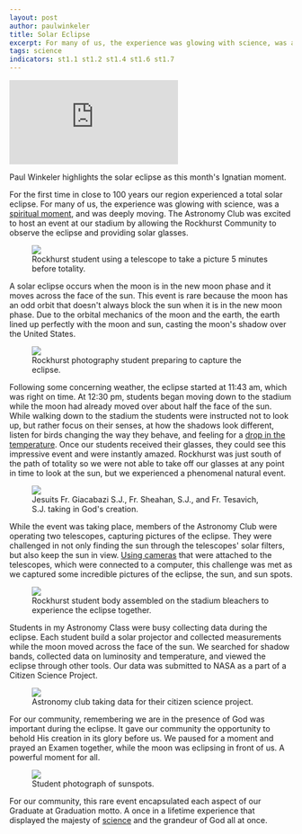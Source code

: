 ```yaml
---
layout: post
author: paulwinkeler
title: Solar Eclipse
excerpt: For many of us, the experience was glowing with science, was a spiritual moment, and was deeply moving. 
tags: science
indicators: st1.1 st1.2 st1.4 st1.6 st1.7 
---
```


<div class="embed-container">
<iframe src="https://www.youtube.com/embed/ZmcNekdXiyg" frameborder="0" allowfullscreen></iframe>
</div>
<p class="caption">Paul Winkeler highlights the solar eclipse as this month's Ignatian moment.</p>

For the first time in close to 100 years our region experienced a total solar eclipse.  For many of us, the experience was glowing with science, was a [spiritual moment](http://steam.rockhursths.edu/2016/08/17/Pope's-Astronomer.html), and was deeply moving.  The Astronomy Club was excited to host an event at our stadium by allowing the Rockhurst Community to observe the eclipse and providing solar glasses.  

<div class="flex-wrapper">
  <figure>
    <img src="{{ site.baseurl }}/img/eclipse-1.jpg">
    <figcaption>Rockhurst student using a telescope to take a picture 5 minutes before totality.</figcaption>
  </figure>
</div>
  
A solar eclipse occurs when the moon is in the new moon phase and it moves across the face of the sun. This event is rare because the moon has an odd orbit that doesn't always block the sun when it is in the new moon phase. Due to the orbital mechanics of the moon and the earth, the earth lined up perfectly with the moon and sun, casting the moon's shadow over the United States. 

<div class="flex-wrapper">
  <figure>
    <img src="{{ site.baseurl }}/img/eclipse-6.jpg">
    <figcaption>Rockhurst photography student preparing to capture the eclipse.</figcaption>
  </figure>
</div>   

Following some concerning weather, the eclipse started at 11:43 am, which was right on time. At 12:30 pm, students began moving down to the stadium while the moon had already moved over about half the face of the sun.  While walking down to the stadium the students were instructed not to look up, but rather focus on their senses, at how the shadows look different, listen for birds changing the way they behave, and feeling for a [drop in the temperature](http://rhswx.rockhursths.edu/). Once our students received their glasses, they could see this impressive event and were instantly amazed.  Rockhurst was just south of the path of totality so we were not able to take off our glasses at any point in time to look at the sun, but we experienced a phenomenal natural event.  

<div class="flex-wrapper">
  <figure>
    <img src="{{ site.baseurl }}/img/eclipse-4.jpg">
    <figcaption>Jesuits Fr. Giacabazi S.J., Fr. Sheahan, S.J., and Fr. Tesavich, S.J. taking in God's creation.</figcaption>
  </figure>
</div>

While the event was taking place, members of the Astronomy Club were operating two telescopes, capturing pictures of the eclipse.  They were challenged in not only finding the sun through the telescopes' solar filters, but also keep the sun in view.  [Using cameras](http://steam.rockhursths.edu/2015/10/13/Astrophotography-A-Blending-of-Art-and-Science.html) that were attached to the telescopes, which were connected to a computer, this challenge was met as we captured some incredible pictures of the eclipse, the sun, and sun spots.

<div class="flex-wrapper">
  <figure>
    <img src="{{ site.baseurl }}/img/eclipse-3.jpg">
    <figcaption>Rockhurst student body assembled on the stadium bleachers to experience the eclipse together.</figcaption>
  </figure>
</div>
  

Students in my Astronomy Class were busy collecting data during the eclipse.  Each student build a solar projector and collected measurements while the moon moved across the face of the sun.  We searched for shadow bands, collected data on luminosity and temperature, and viewed the eclipse through other tools.  Our data was submitted to NASA as a part of a Citizen Science Project.

<div class="flex-wrapper">
  <figure>
    <img src="{{ site.baseurl }}/img/eclipse-5.jpg">
    <figcaption>Astronomy club taking data for their citizen science project.</figcaption>
  </figure>
</div>


For our community, remembering we are in the presence of God was important during the eclipse.  It gave our community the opportunity to behold His creation in its glory before us.  We paused for a moment and prayed an Examen together, while the moon was eclipsing in front of us.  A powerful moment for all. 

<div class="flex-wrapper">
  <figure>
    <img src="{{ site.baseurl }}/img/eclipse-2.jpg">
    <figcaption>Student photograph of sunspots.</figcaption>
  </figure>
</div>

For our community, this rare event encapsulated each aspect of our Graduate at Graduation motto.  A once in a lifetime experience that displayed the majesty of [science](http://steam.rockhursths.edu/2017/03/05/Science-Department-is-blasting-off.html) and the grandeur of God all at once.  
